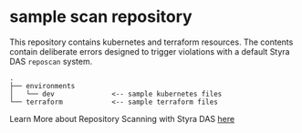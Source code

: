 # sample scan repository

This repository contains kubernetes and terraform resources. The contents
contain deliberate errors designed to trigger violations with a default
Styra DAS `reposcan` system.

```
.
├── environments
│   └── dev              <-- sample kubernetes files
└── terraform            <-- sample terraform files

```

Learn More about Repository Scanning with Styra DAS [here][blog-post]

[blog-post]: https://www.styra.com/styra-das/

